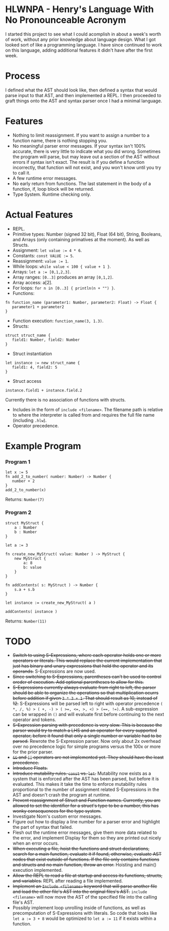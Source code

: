 # HLWNPA - Henry's Language With No Pronounceable Acronym
I started this project to see what I could acomplish in about a week's worth of work, without any prior knowledge about language design.
What I got looked sort of like a programming language.
I have since continued to work on this language, adding additional features it didn't have after the first week.


# Process
I defined what the AST should look like, then defined a syntax that would parse input to that AST, and then implemented a REPL.
I then proceeded to graft things onto the AST and syntax parser once I had a minimal language.


# Features

* Nothing to limit reassignment. If you want to assign a number to a function name, there is nothing stopping you.
* No meaningful parser error messages. If your syntax isn't 100% accurate, there is very little to indicate what you did wrong. Sometimes the program will parse, but may leave out a section of the AST without errors if syntax isn't exact. The result is if you define a function incorrectly, that function will not exist, and you won't know until you try to call it.
* A few runtime error messages.
* No early return from functions. The last statement in the body of a function, if, loop block will be returned.
* Type System. Runtime checking only.


# Actual Features
* REPL.
* Primitive types: Number (signed 32 bit), Float (64 bit), String, Booleans, and Arrays (only containing primatives at the moment). As well as Structs.
* Assignment: `let value := 4 * 6`.
* Constants: `const VALUE := 5`.
* Reassignment: `value := 1`.
* While loops: `while value < 100 { value + 1 }`.
* Arrays: `let a := [0,1,2,3]`.
* Array ranges: `[0..3]` produces an array `[0,1,2]`.
* Array access: a[2].
* For loops: `for n in [0..3] { println(n + "") }`.
* Functions: 
```
fn function_name (parameter1: Number, parameter2: Float) -> Float { 
   parameter1 + parameter2 
}
```
* Function execution: `function_name(3, 1.3)`.
* Structs:
```
struct struct_name {
   field1: Number, field2: Number
}
```
* Struct instantiation
```
let instance := new struct_name {
   field1: 4, field2: 5
}
```
* Struct access
```
instance.field1 + instance.field.2
```

Currently there is no association of functions with structs.
* Includes in the form of `include <filename>`. The filename path is relative to where the interpreter is called from and requires the full file name (including `.hlw`).
* Operator precedence.


# Example Program
### Program 1
```
let x := 5
fn add_2_to_number( number: Number) -> Number {
   number + 2 
}
add_2_to_number(x)
```
Returns: `Number(7)`

### Program 2
```
struct MyStruct {
    a : Number
    b : Number
}

let a := 3

fn create_new_MyStruct( value: Number ) -> MyStruct {
    new MyStruct {
        a: 8
        b: value
    }
}

fn addContents( s: MyStruct ) -> Number {
    s.a + s.b
}

let instance := create_new_MyStruct( a )

addContents( instance )
```
Returns: `Number(11)`

# TODO
* ~~Switch to using S-Expressions, where each operator holds one or more operators or literals. This would replace the current implementation that just has binary and unary expressions that hold the operator and its operands.~~ S-Expressions are now used.
* ~~Since switching to S-Expressions, parentheses can't be used to control oreder of execution. Add optional parentheses to allow for this.~~
* ~~S-Expressions currently always evaluate from right to left, the parser should be able to organize the operations so that multiplication ocurrs before addition if given `3 * 3 + 1`. That should result as 10, instead of 12.~~ S-Expressions will be parsed left to right with operator precedence `( *, /, %) > ( +, -) > ( >=, <=, >, <) > (==, !=)`. A sub-expression can be wrapped in `()`  and will evaluate first before continuing to the next operator and tokens.
* ~~S-Expression parsing with precedence is very slow. This is because the parser would try to match a LHS and an operator for every supported operator, before it found that only a single number or variable had to be parsed.~~ Rewrote the S-Expression parser. Now only about 2x overhead over no precedence logic for simple programs versus the 100x or more for the prior parser.
* ~~`&&` and `||` operators are not implemented yet. They should have the least precedence.~~
* ~~Introduce Floats.~~
* ~~Introduce mutability rules. `const` vs. `let`.~~ Mutability now exists as a system that is enforced after the AST has been parsed, but before it is evaluated. This makes it take the time to enforce mutability rules proportional to the number of assignment related S-Expressions in the AST and doesn't crash the program at runtime.
* ~~Prevent reassignment of Struct and Function names. Currently, you are allowed to set the identifier for a struct's type to be a number, this has wonky consequences for the type system.~~
* Investigate Nom's custom error messages.
* Figure out how to display a line number for a parser error and highlight the part of syntax that failed.
* Flesh out the runtime error messages, give them more data related to the error, and implement Display for them so they are printed out nicely when an error occurs.
* ~~When executing a file, hoist the functions and struct declarations, search for a main function, evaluate it if found, otherwise, evaluate AST nodes that exist outside of functions. If the file only contains functions and structs and no main function, throw an error.~~ Hoisting and main() execution implemented.
* ~~Allow the REPL to read a file at startup and access its functions, structs, and variables.~~ REPL after reading a file implemented.
* ~~Implement an `Include <filename>` keyword that will parse another file and load the other file's AST into the original files's AST.~~ `include <filename>` will now move the AST of the specified file into the calling file's AST.
* Possibly implement loop unrolling inside of functions, as well as precomputation of S-Expressions with literals. So code that looks like `let a := 3 + 8` would be optimized to `let a := 11` if it exists within a function.

